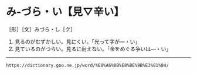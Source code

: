 # み‐づら・い【見▽辛い】

［形］［文］みづら・し［ク］
1.  見るのがむずかしい。見にくい。「光って字が―・い」
2.  見ているのがつらい。見るに耐えない。「金をめぐる争いは―・い」

---
`https://dictionary.goo.ne.jp/word/%E8%A6%8B%E8%BE%9B%E3%81%84/`